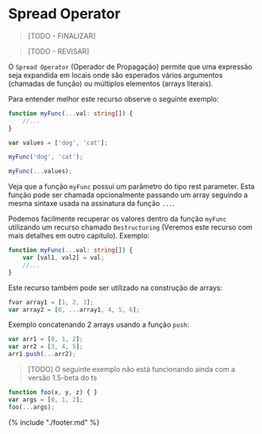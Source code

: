 # Spread Operator

> [TODO - FINALIZAR]

> [TODO - REVISAR]

O `Spread Operator` (Operador de Propagação) permite que uma expressão seja expandida em locais onde são esperados vários argumentos (chamadas de função) ou múltiplos elementos (arrays literais).

Para entender melhor este recurso observe o seguinte exemplo:

```typescript
function myFunc(...val: string[]) {
    //...
}

var values = ['dog', 'cat'];

myFunc('dog', 'cat');

myFunc(...values);
```

Veja que a função `myFunc` possui um parâmetro do tipo rest parameter. Esta função pode ser chamada opcionalmente passando um array seguindo a mesma sintaxe usada na assinatura da função `...`.

Podemos facilmente recuperar os valores dentro da função `myFunc` utilizando um recurso chamado `Destructuring` (Veremos este recurso com mais detalhes em outro capitulo). Exemplo:


```typescript
function myFunc(...val: string[]) {
    var [val1, val2] = val;
    //...
}
```

Este recurso também pode ser utilizado na construção de arrays:


```typescript
fvar array1 = [1, 2, 3];
var array2 = [0, ...array1, 4, 5, 6];
```

Exemplo concatenando 2 arrays usando a função `push`:


```typescript
var arr1 = [0, 1, 2];
var arr2 = [3, 4, 5];
arr1.push(...arr2);
```

> [TODO] O seguinte exemplo não está funcionando ainda com a versão 1.5-beta do ts
```typescript
function foo(x, y, z) { }
var args = [0, 1, 2];
foo(...args);
```

{% include "./footer.md" %}
